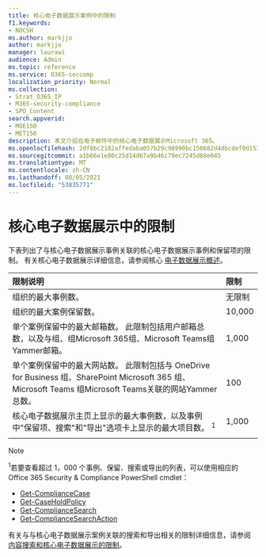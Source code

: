 ```yaml
---
title: 核心电子数据展示案例中的限制
f1.keywords:
- NOCSH
ms.author: markjjo
author: markjjo
manager: laurawi
audience: Admin
ms.topic: reference
ms.service: O365-seccomp
localization_priority: Normal
ms.collection:
- Strat_O365_IP
- M365-security-compliance
- SPO_Content
search.appverid:
- MOE150
- MET150
description: 本文介绍在电子邮件中的核心电子数据展示Microsoft 365。
ms.openlocfilehash: 2df6bc2182affedaba057b29c98990bc150682d4dbcdef0d15369e158a819c90
ms.sourcegitcommit: a1b66e1e80c25d14d67a9b46c79ec7245d88e045
ms.translationtype: MT
ms.contentlocale: zh-CN
ms.lasthandoff: 08/05/2021
ms.locfileid: "53835771"
---
```

# <a name="limits-in-core-ediscovery"></a>核心电子数据展示中的限制

下表列出了与核心电子数据展示事例关联的核心电子数据展示事例和保留项的限制。 有关核心电子数据展示详细信息，请参阅核心 [电子数据展示概述](./get-started-core-ediscovery.md)。
    
  | 限制说明 | 限制 |
  |:-----|:-----|
  |组织的最大事例数。  <br/> |无限制  <br/> |
  |组织的最大案例保留数。  <br/> |10,000  <br/> |
  |单个案例保留中的最大邮箱数。 此限制包括用户邮箱总数，以及与组、组Microsoft 365组、Microsoft Teams组Yammer邮箱。  <br/> |1,000  <br/> |
  |单个案例保留中的最大网站数。 此限制包括与 OneDrive for Business 组、SharePoint Microsoft 365 组、Microsoft Teams 组Microsoft Teams关联的网站Yammer总数。  <br/> |100  <br/> |
  |核心电子数据展示主页上显示的最大事例数，以及事例中"保留项、搜索"和"导出"选项卡上显示的最大项目数。 <sup>1</sup> |1,000|
  |||

   > [!NOTE]
   > <sup>1</sup>若要查看超过 1，000 个事例、保留、搜索或导出的列表，可以使用相应的 Office 365 Security & Compliance PowerShell cmdlet：
   > 
   > - [Get-ComplianceCase](/powershell/module/exchange/get-compliancecase)
   > - [Get-CaseHoldPolicy](/powershell/module/exchange/get-caseholdpolicy)
   > - [Get-ComplianceSearch](/powershell/module/exchange/get-compliancesearch)
   > - [Get-ComplianceSearchAction](/powershell/module/exchange/get-compliancesearchaction)

有关与与核心电子数据展示案例关联的搜索和导出相关的限制详细信息，请参阅 [内容搜索和核心电子数据展示的限制](limits-for-content-search.md)。